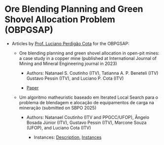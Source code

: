 # Ore Blending Planning and Green Shovel Allocation Problem (OBPGSAP)

- Articles by [Prof. Luciano Perdigão Cota](https://lucianocota.github.io) for the OBPGSAP:

  - Ore blending planning and green shovel allocation in open-pit mines: a case study in a copper mine (published at International Journal of Mining and Mineral Engineering journal in 2023)

    - Authors: Natanael S. Coutinho (ITV), Tatianna A. P. Beneteli (ITV) Gustavo Pessin (ITV), and Luciano P. Cota (ITV)
      
    - [Paper](https://www.inderscienceonline.com/doi/abs/10.1504/IJMME.2023.133648)

  - Um algoritmo matheuristic baseado em Iterated Local Search para o problema de blendagem e alocação de equipamentos de carga na mineração (submitted on SBPO 2025)
 
    - Authors: Natanael Coutinho (ITV and PPGCC/UFOP), Ângelo Bosada Júnior (ITV), Gustavo Pessin (ITV), Marcone Souza (UFOP), and Luciano Cota (ITV)   
      
      - Instances: [Description](./files/SupplementaryMaterials_Instances.pdf), [Instances](./instances/)
